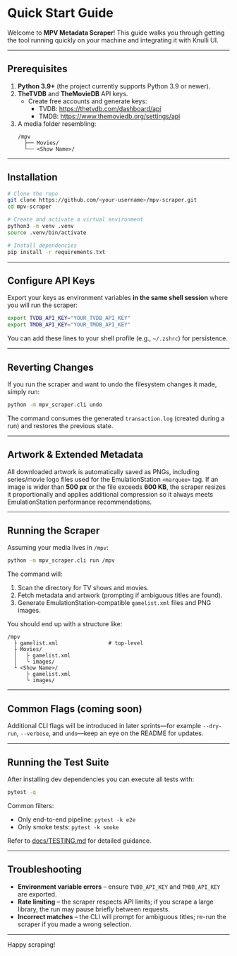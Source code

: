 # Quick Start Guide

Welcome to **MPV Metadata Scraper**!  This guide walks you through getting the tool running quickly on your machine and integrating it with Knulli UI.

---

## Prerequisites

1. **Python 3.9+** (the project currently supports Python 3.9 or newer).
2. **TheTVDB** and **TheMovieDB** API keys.
   * Create free accounts and generate keys:
     * TVDB: <https://thetvdb.com/dashboard/api>
     * TMDB: <https://www.themoviedb.org/settings/api>
3. A media folder resembling:
   ```text
   /mpv
     ├── Movies/
     └── <Show Name>/
   ```

---

## Installation

```bash
# Clone the repo
git clone https://github.com/<your-username>/mpv-scraper.git
cd mpv-scraper

# Create and activate a virtual environment
python3 -m venv .venv
source .venv/bin/activate

# Install dependencies
pip install -r requirements.txt
```

---

## Configure API Keys

Export your keys as environment variables **in the same shell session** where you will run the scraper:

```bash
export TVDB_API_KEY="YOUR_TVDB_API_KEY"
export TMDB_API_KEY="YOUR_TMDB_API_KEY"
```

You can add these lines to your shell profile (e.g., `~/.zshrc`) for persistence.

---

## Reverting Changes

If you run the scraper and want to undo the filesystem changes it made, simply run:

```bash
python -m mpv_scraper.cli undo
```

The command consumes the generated `transaction.log` (created during a run) and restores the previous state.

---

## Artwork & Extended Metadata

All downloaded artwork is automatically saved as PNGs, including series/movie logo files used for the EmulationStation `<marquee>` tag.  If an image is wider than **500 px** or the file exceeds **600 KB**, the scraper resizes it proportionally and applies additional compression so it always meets EmulationStation performance recommendations.

---

## Running the Scraper

Assuming your media lives in `/mpv`:

```bash
python -m mpv_scraper.cli run /mpv
```

The command will:

1. Scan the directory for TV shows and movies.
2. Fetch metadata and artwork (prompting if ambiguous titles are found).
3. Generate EmulationStation‐compatible `gamelist.xml` files and PNG images.

You should end up with a structure like:

```text
/mpv
  ├ gamelist.xml                # top-level
  ├ Movies/
  │   ├ gamelist.xml
  │   └ images/
  └ <Show Name>/
      ├ gamelist.xml
      └ images/
```

---

## Common Flags (coming soon)

Additional CLI flags will be introduced in later sprints—for example `--dry-run`, `--verbose`, and `undo`—keep an eye on the README for updates.

---

## Running the Test Suite

After installing dev dependencies you can execute all tests with:

```bash
pytest -q
```

Common filters:

* Only end-to-end pipeline: `pytest -k e2e`
* Only smoke tests: `pytest -k smoke`

Refer to [docs/TESTING.md](TESTING.md) for detailed guidance.

---

## Troubleshooting

* **Environment variable errors** – ensure `TVDB_API_KEY` and `TMDB_API_KEY` are exported.
* **Rate limiting** – the scraper respects API limits; if you scrape a large library, the run may pause briefly between requests.
* **Incorrect matches** – the CLI will prompt for ambiguous titles; re-run the scraper if you made a wrong selection.

---

Happy scraping!
